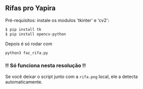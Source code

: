 ## Rifas pro Yapira

Pré-requisitos: instale os modulos 'tkinter' e 'cv2':

```bash
$ pip install tk
$ pip install opencv-python
```

Depois é só rodar com 
```bash
python3 faz_rifa.py
```

### !! Só funciona nesta resolução !! 
Se você deixar o script junto com a `rifa.png` local, ele a detecta automaticamente.
